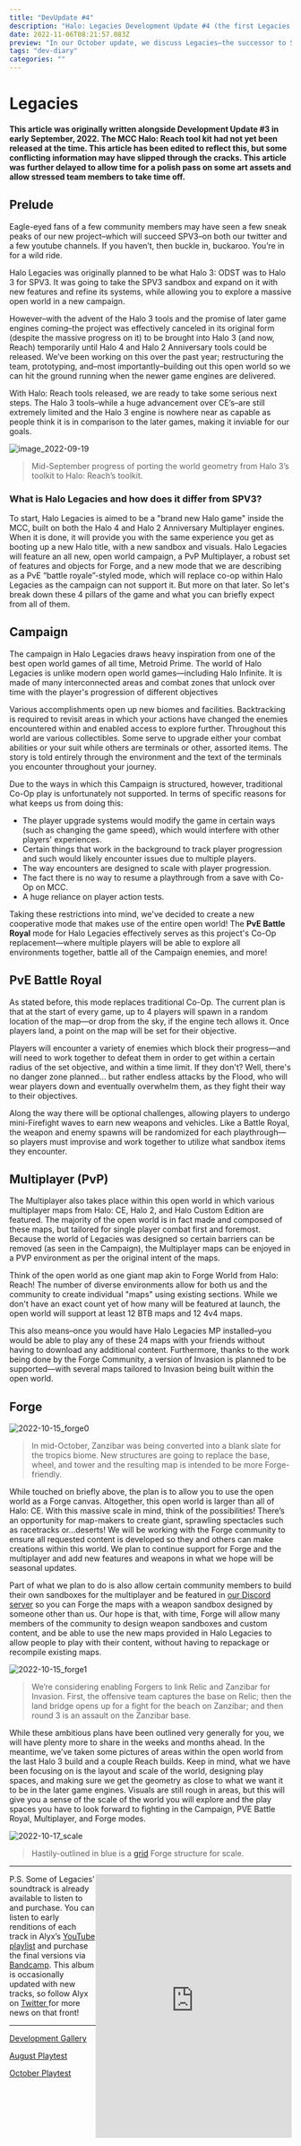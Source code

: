 ```yaml
---
title: "DevUpdate #4"
description: "Halo: Legacies Development Update #4 (the first Legacies article)"
date: 2022-11-06T08:21:57.083Z
preview: "In our October update, we discuss Legacies—the successor to SPV3."
tags: "dev-diary"
categories: ""
---
```


# Legacies

#### This article was originally written alongside Development Update #3 in early September, 2022. The MCC Halo: Reach tool kit had not yet been released at the time. This article has been edited to reflect this, but some conflicting information may have slipped through the cracks. This article was further delayed to allow time for a polish pass on some art assets and allow stressed team members to take time off.

## Prelude

Eagle-eyed fans of a few community members may have seen a few sneak peaks of our new project–which will succeed SPV3–on both our twitter and a few youtube channels. If you haven’t, then buckle in, buckaroo. You’re in for a wild ride.

Halo Legacies was originally planned to be what Halo 3: ODST was to Halo 3 for SPV3. It was going to take the SPV3 sandbox and expand on it with new features and refine its systems, while allowing you to explore a massive open world in a new campaign.

However–with the advent of the Halo 3 tools and the promise of later game engines coming–the project was effectively canceled in its original form (despite the massive progress on it) to be brought into Halo 3 (and now, Reach) temporarily until Halo 4 and Halo 2 Anniversary tools could be released. We’ve been working on this over the past year; restructuring the team, prototyping, and–most importantly–building out this open world so we can hit the ground running when the newer game engines are delivered.

With Halo: Reach tools released, we are ready to take some serious next steps. The Halo 3 tools–while a huge advancement over CE’s–are still extremely limited and the Halo 3 engine is nowhere near as capable as people think it is in comparison to the later games, making it inviable for our goals.

![image_2022-09-19](https://cdn.discordapp.com/attachments/631684841481699328/1021560150336753664/unknown.png)

> Mid-September progress of porting the world geometry from Halo 3’s toolkit to Halo: Reach’s toolkit.


### What is Halo Legacies and how does it differ from SPV3?

To start, Halo Legacies is aimed to be a "brand new Halo game" inside the MCC, built on both the Halo 4 and Halo 2 Anniversary Multiplayer engines. When it is done, it will provide you with the same experience you get as booting up a new Halo title, with a new sandbox and visuals. Halo Legacies will feature an all new, open world campaign, a PvP Multiplayer, a robust set of features and objects for Forge, and a new mode that we are describing as a PvE “battle royale”-styled mode, which will replace co-op within Halo Legacies as the campaign can not support it. But more on that later. So let's break down these 4 pillars of the game and what you can briefly expect from all of them.


## Campaign 

The campaign in Halo Legacies draws heavy inspiration from one of the best open world games of all time, Metroid Prime. The world of Halo Legacies is unlike modern open world games—including Halo Infinite. It is made of many interconnected areas and combat zones that unlock over time with the player's progression of different objectives

Various accomplishments open up new biomes and facilities. Backtracking is required to revisit areas in which your actions have changed the enemies encountered within and enabled access to explore further. Throughout this world are various collectibles. Some serve to upgrade either your combat abilities or your suit while others are terminals or other, assorted items. The story is told entirely through the environment and the text of the terminals you encounter throughout your journey.

Due to the ways in which this Campaign is structured, however, traditional Co-Op play is unfortunately not supported. In terms of specific reasons for what keeps us from doing this:



* The player upgrade systems would modify the game in certain ways (such as changing the game speed), which would interfere with other players' experiences.
* Certain things that work in the background to track player progression and such would likely encounter issues due to multiple players.
* The way encounters are designed to scale with player progression.
* The fact there is no way to resume a playthrough from a save with Co-Op on MCC.
* A huge reliance on player action tests.

Taking these restrictions into mind, we've decided to create a new cooperative mode that makes use of the entire open world! The **PvE Battle Royal** mode for Halo Legacies effectively serves as this project's Co-Op replacement—where multiple players will be able to explore all environments together, battle all of the Campaign enemies, and more!


## PvE Battle Royal

As stated before, this mode replaces traditional Co-Op. The current plan is that at the start of every game, up to 4 players will spawn in a random location of the map—or drop from the sky, if the engine tech allows it. Once players land, a point on the map will be set for their objective.

Players will encounter a variety of enemies which block their progress—and will need to work together to defeat them in order to get within a certain radius of the set objective, and within a time limit. If they don't? Well, there's no danger zone planned... but rather endless attacks by the Flood, who will wear players down and eventually overwhelm them, as they fight their way to their objectives.

Along the way there will be optional challenges, allowing players to undergo mini-Firefight waves to earn new weapons and vehicles. Like a Battle Royal, the weapon and enemy spawns will be randomized for each playthrough—so players must improvise and work together to utilize what sandbox items they encounter.


## Multiplayer (PvP)

The Multiplayer also takes place within this open world in which various multiplayer maps from Halo: CE, Halo 2, and Halo Custom Edition are featured. The majority of the open world is in fact made and composed of these maps, but tailored for single player combat first and foremost. Because the world of Legacies was designed so certain barriers can be removed (as seen in the Campaign), the Multiplayer maps can be enjoyed in a PVP environment as per the original intent of the maps.

Think of the open world as one giant map akin to Forge World from Halo: Reach! The number of diverse environments allow for both us and the community to create individual "maps" using existing sections. While we don't have an exact count yet of how many will be featured at launch, the open world will support at least 12 BTB maps and 12 4v4 maps.

This also means–once you would have Halo Legacies MP installed–you would be able to play any of these 24 maps with your friends without having to download any additional content. Furthermore, thanks to the work being done by the Forge Community, a version of Invasion is planned to be supported—with several maps tailored to Invasion being built within the open world.


## Forge

![2022-10-15_forge0](https://cdn.discordapp.com/attachments/346361762972696590/1030958982254305330/unknown.png)

> In mid-October, Zanzibar was being converted into a blank slate for the tropics biome. New structures are going to replace the base, wheel, and tower and the resulting map is intended to be more Forge-friendly.

While touched on briefly above, the plan is to allow you to use the open world as a Forge canvas. Altogether, this open world is larger than all of Halo: CE. With this massive scale in mind, think of the possibilities! There’s an opportunity for map-makers to create giant, sprawling spectacles such as racetracks or…deserts! We will be working with the Forge community to ensure all requested content is developed so they and others can make creations within this world. We plan to continue support for Forge and the multiplayer and add new features and weapons in what we hope will be seasonal updates.

Part of what we plan to do is also allow certain community members to build their own sandboxes for the multiplayer and be featured in [our Discord server](https://discord.gg/q4f7nTt) so you can Forge the maps with a weapon sandbox designed by someone other than us. Our hope is that, with time, Forge will allow many members of the community to design weapon sandboxes and custom content, and be able to use the new maps provided in Halo Legacies to allow people to play with their content, without having to repackage or recompile existing maps. 

![2022-10-15_forge1](https://cdn.discordapp.com/attachments/346361762972696590/1030967181632077944/unknown.png)

> We’re considering enabling Forgers to link Relic and Zanzibar for Invasion. First, the offensive team captures the base on Relic; then the land bridge opens up for a fight for the beach on Zanzibar; and then round 3 is an assault on the Zanzibar base.

While these ambitious plans have been outlined very generally for you, we will have plenty more to share in the weeks and months ahead. In the meantime, we’ve taken some pictures of areas within the open world from the last Halo 3 build and a couple Reach builds. Keep in mind, what we have been focusing on is the layout and scale of the world, designing play spaces, and making sure we get the geometry as close to what we want it to be in the later game engines. Visuals are still rough in areas, but this will give you a sense of the scale of the world you will explore and the play spaces you have to look forward to fighting in the Campaign, PVE Battle Royal, Multiplayer, and Forge modes. 

![2022-10-17_scale](https://cdn.discordapp.com/attachments/346361762972696590/1031606108168650862/unknown.png)

> Hastily-outlined in blue is a [grid](https://www.halopedia.org/Forge_objects_in_Halo:_Reach/Structure#Miscellaneous) Forge structure for scale.


---

<iframe align=”right” style="float: right; border: 0; width: 350px; height: 470px;" src="https://bandcamp.com/EmbeddedPlayer/album=4133671160/size=large/bgcol=181a1b/linkcol=ba7906/tracklist=false/transparent=true/" seamless><a href="https://alyxgmusic.bandcamp.com/album/legacies-ost">Legacies OST by AlyxGMusic</a></iframe>

P.S. Some of Legacies’ soundtrack is already available to listen to and purchase. You can listen to early renditions of each track in Alyx’s [YouTube playlist](https://www.youtube.com/playlist?list=PLVyC0rERrt3FrCc_tz25A7L2xtAEiV3EC) and purchase the final versions via [Bandcamp](https://alyxgmusic.bandcamp.com/album/legacies-ost). This album is occasionally updated with new tracks, so follow Alyx on [Twitter ](https://twitter.com/AlyxGMusic/)for more news on that front!


---

[Development Gallery](https://imgur.com/a/jWWexly)

[August Playtest](https://imgur.com/a/SMuHxql)

[October Playtest](https://imgur.com/a/SCNeo6b)


